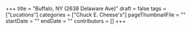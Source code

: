 +++
title = "Buffalo, NY (2638 Delaware Ave)"
draft = false
tags = ["Locations"]
categories = ["Chuck E. Cheese's"]
pageThumbnailFile = ""
startDate = ""
endDate = ""
contributors = []
+++
